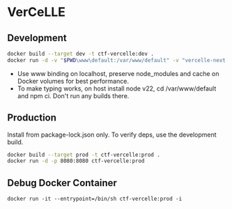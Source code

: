 # VerCeLLE

## Development

```sh
docker build --target dev -t ctf-vercelle:dev .
docker run -d -v "$PWD\www\default:/var/www/default" -v "vercelle-next:/var/www/default/.next" -v "vercelle-npm:/var/www/default/node_modules" -p 8080:8080 ctf-vercelle:dev
```

- Use www binding on localhost, preserve node_modules and cache on Docker volumes for best performance.
- To make typing works, on host install node v22, cd /var/www/default and npm ci. Don't run any builds there.

## Production

Install from package-lock.json only. To verify deps, use the development build.

```sh
docker build --target prod -t ctf-vercelle:prod .
docker run -d -p 8080:8080 ctf-vercelle:prod
```

## Debug Docker Container

```sg
docker run -it --entrypoint=/bin/sh ctf-vercelle:prod -i
```